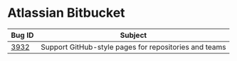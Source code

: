 # Atlassian Bitbucket

| Bug ID | Subject |
|--------|---------|
|[3932](https://bitbucket.org/site/master/issues/3932/support-github-style-pages-for)|Support GitHub-style pages for repositories and teams|
